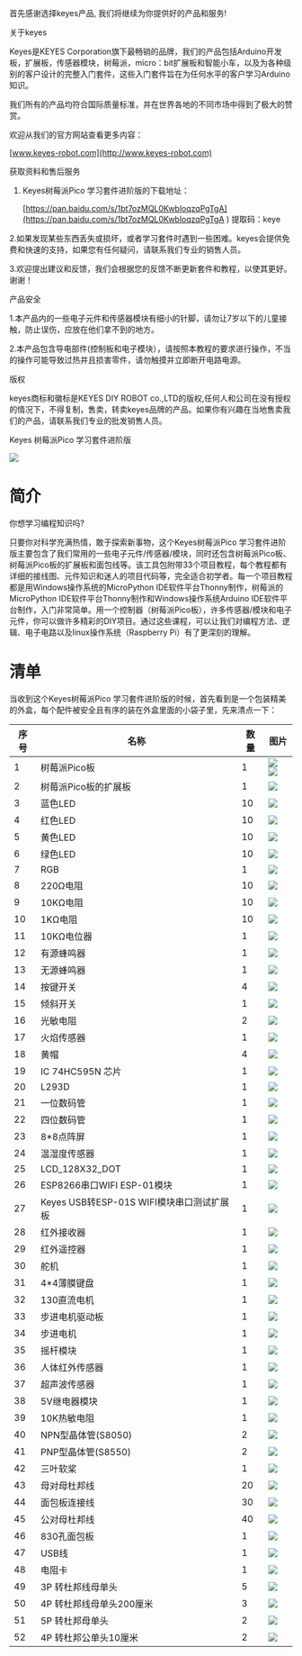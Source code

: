 首先感谢选择keyes产品, 我们将继续为你提供好的产品和服务!

关于keyes

Keyes是KEYES Corporation旗下最畅销的品牌，我们的产品包括Arduino开发板，扩展板，传感器模块，树莓派，micro：bit扩展板和智能小车，以及为各种级别的客户设计的完整入门套件，这些入门套件旨在为任何水平的客户学习Arduino知识。

我们所有的产品均符合国际质量标准，并在世界各地的不同市场中得到了极大的赞赏。

欢迎从我们的官方网站查看更多内容：

[www.keyes-robot.com](http://www.keyes-robot.com)

获取资料和售后服务

1.  Keyes树莓派Pico 学习套件进阶版的下载地址：

    [https://pan.baidu.com/s/1bt7ozMQL0KwbloqzqPgTgA](https://pan.baidu.com/s/1bt7ozMQL0KwbloqzqPgTgA )     提取码：keye   

2.如果发现某些东西丢失或损坏，或者学习套件时遇到一些困难。keyes会提供免费和快速的支持，如果您有任何疑问，请联系我们专业的销售人员。

3.欢迎提出建议和反馈，我们会根据您的反馈不断更新套件和教程，以使其更好。谢谢！

产品安全

1.本产品内的一些电子元件和传感器模块有细小的针脚，请勿让7岁以下的儿童接触，防止误伤，应放在他们拿不到的地方。

2.本产品包含导电部件(控制板和电子模块），请按照本教程的要求进行操作，不当的操作可能导致过热并且损害零件，请勿触摸并立即断开电路电源。

版权

keyes商标和徽标是KEYES DIY ROBOT co.,LTD的版权,任何人和公司在没有授权的情况下，不得复制，售卖，转卖keyes品牌的产品。如果你有兴趣在当地售卖我们的产品，请联系我们专业的批发销售人员。

Keyes 树莓派Pico 学习套件进阶版

![](media/d5c765d2304e17c995eb6a8923f99ebb.jpeg)

# 简介

你想学习编程知识吗?

只要你对科学充满热情，敢于探索新事物，这个Keyes树莓派Pico
学习套件进阶版主要包含了我们常用的一些电子元件/传感器/模块，同时还包含树莓派Pico板、树莓派Pico板的扩展板和面包线等。该工具包附带33个项目教程，每个教程都有详细的接线图、元件知识和迷人的项目代码等，完全适合初学者。每一个项目教程都是用Windows操作系统的MicroPython IDE软件平台Thonny制作，树莓派的MicroPython IDE软件平台Thonny制作和Windows操作系统Arduino IDE软件平台制作，入门非常简单。用一个控制器（树莓派Pico板），许多传感器/模块和电子元件，你可以做许多精彩的DIY项目。通过这些课程，可以让我们对编程方法、逻辑、电子电路以及linux操作系统（Raspberry Pi）有了更深刻的理解。

# 清单

当收到这个Keyes树莓派Pico
学习套件进阶版的时候，首先看到是一个包装精美的外盒，每个配件被安全且有序的装在外盒里面的小袋子里，先来清点一下：

|序号|名称|数量|图片|
|-|-|-|-|
|1|树莓派Pico板|1|![](media/2e2bec86b3985dab2f1c07dfdb89ba73.jpeg) ![](media/9633848afcfc99fa890af7b8fe2a8d08.png)|
|2|树莓派Pico板的扩展板|1|![](media/d0d3445b137a2d70a49b32295f2b35b2.png)|
|3|蓝色LED|10|![](media/5a1d3dbf0c5daf6136044b828a777acd.png)|
|4|红色LED|10|![](media/cddded49c863ef913bbe2ef3832da74b.png)|
|5|黄色LED|10|![](media/679ad0aaef0b7b199aaf0967e1aa5367.png)|
|6|绿色LED|10|![](media/0eead4be7850896afc83477bd7c260d8.png)|
|7|RGB|1|![](media/4a72a2edc72d11085c1379ba188038e9.png)|
|8|220Ω电阻|10|![](media/7ea6c448cde965cc0c899e3906b16398.png)|
|9|10KΩ电阻|10|![](media/1baebd241a5c0654eb9bc571db904683.png)|
|10|1KΩ电阻|10|![](media/0113c0595ce216f178c0948f77efd03e.png)|
|11|10KΩ电位器|1|![](media/d0a42506a43071b51bc17f9e39caa37c.png)|
|12|有源蜂鸣器|1|![](media/60a660b4c23562a74563483b7af3f568.png)|
|13|无源蜂鸣器|1|![](media/5444cd34945d9cc2dbb825a8be8d49ad.png)|
|14|按键开关|4|![](media/5b8fea4657b47510d199f740fdcaaa9d.png)|
|15|倾斜开关|1|![](media/f2b0fe5c69eada37beef36022ae03974.png)|
|16|光敏电阻|2|![](media/7ea5721963dbb796fde0e7c2f3e8e4b5.png)|
|17|火焰传感器|1|![](media/adb25a98a644070c6de378fe98017d8b.png)|
|18|黄帽|4|![](media/8defa4d3994ce0f2291b05c2fd04ee9c.png)|
|19|IC 74HC595N 芯片|1|![](media/e5756d5b6983fb93087e49a42482dcb8.png)|
|20|L293D|1|![](media/7cdec9a779634cfa74c1b576e7047a36.png)|
|21|一位数码管|1|![](media/c88b647385c69cfc1a6746a3c459ab12.png)|
|22|四位数码管|1|![](media/85cfe0f4b888f5543316d1eebbfde4f8.png)|
|23|8*8点阵屏|1|![](media/d226a1f3c801ac78321f0692143c853e.png)|
|24|温湿度传感器|1|![](media/f0498519afa072622819d252ba5dd7ab.png)|
|25|LCD_128X32_DOT|1|![](media/466ee9b150fa554162c0d1d2d621fbde.png)|
|26|ESP8266串口WIFI ESP-01模块|1|![](media/e1be1228c4d59a22636907b7092888b5.png)|
|27|Keyes USB转ESP-01S WIFI模块串口测试扩展板|1|![](media/2cb38a87d121450e0f9b86f516d4359a.png)|
|28|红外接收器|1|![](media/27daf19fb8eec4de5733d41564d7d5f1.png)|
|29|红外遥控器|1|![](media/a647f203c74878bbe71a29bac4d486f5.png)|
|30|舵机|1|![](media/1886ee7e1faeea2c093ae626e1b8baaf.png)|
|31|4*4薄膜键盘|1|![](media/84de4203eae3476a214645ddf08b3642.png)|
|32|130直流电机|1|![](media/5eba8bae9e1d18b959ca425a9cc83fd2.jpeg)|
|33|步进电机驱动板|1|![](media/7dcd1c321bb9f35f12971f804aa9e7c2.png)|
|34|步进电机|1|![](media/79cd36f610bb37452f300d531014c62c.png)|
|35|摇杆模块|1|![](media/fc70445c285603a9ec30353117b7a93a.png)|
|36|人体红外传感器|1|![](media/8688cf1b1f78d1b10d95033de8ab1df4.png)|
|37|超声波传感器|1|![](media/c3e0a993eb21a6aea0d7a486653a56d8.png)|
|38|5V继电器模块|1|![](media/c141037e768eebd697ea07520708ee47.png)|
|39|10K热敏电阻|1|![](media/b45bb81bb3763377c63accce606ac5f2.png)|
|40|NPN型晶体管(S8050)|2|![](media/9197d4aff9356c585b7ef68e33a6881d.png)|
|41|PNP型晶体管(S8550)|2|![](media/9197d4aff9356c585b7ef68e33a6881d.png)|
|42|三叶软桨|1|![](media/3b6ee3379e0b42a4e1e66bc520b4e08e.png)|
|43|母对母杜邦线|20|![](media/8ec50de8e48b8f438a71d5926761780d.png)|
|44|面包板连接线|30|![](media/fac0503511e41d3a6c1aad355baa7abb.png)|
|45|公对母杜邦线|40|![](media/6e68137a574e3edc3c8fbec438193eb7.png)|
|46|830孔面包板|1|![](media/9e5f44a6029de8ca36a4d795455f442e.png)|
|47|USB线|1|![](media/83598338d865605f8f1f7ca3e57f0369.png)|
|48|电阻卡|1|![](media/89aaafefa692d400a031a0e213879c56.png)|
|49|3P 转杜邦线母单头|5|![](media/3ca2bf63186b7bc87daf6356e4724d24.png)|
|50|4P 转杜邦线母单头200厘米|3|![](media/3b9a591428a52e33edbaebcb97c831d1.png)|
|51|5P 转杜邦母单头|2|![](media/8956894ae64cdebacfc4bb116bc3a3e6.png)|
|52|4P 转杜邦公单头10厘米|2|![](media/3b9a591428a52e33edbaebcb97c831d1.png)|



